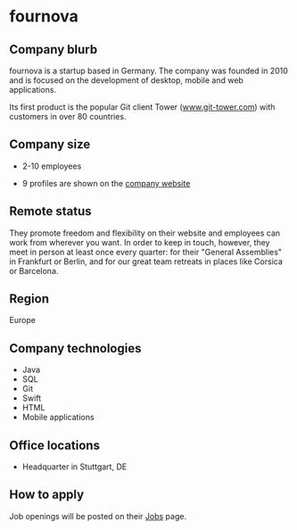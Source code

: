 # fournova

## Company blurb

fournova is a startup based in Germany. The company was founded in 2010 and is focused on the development of desktop, mobile and web applications.

Its first product is the popular Git client Tower (www.git-tower.com) with customers in over 80 countries.

## Company size

+ 2-10 employees

+ 9 profiles are shown on the [company website](https://www.fournova.com/company) 

## Remote status

They promote freedom and flexibility on their website and employees can work from wherever you want. In order to keep in touch, however, they meet in person at least once every quarter: for their "General Assemblies" in Frankfurt or Berlin, and for our great team retreats in places like Corsica or Barcelona.

## Region

Europe

## Company technologies

+ Java
+ SQL
+ Git
+ Swift
+ HTML
+ Mobile applications

## Office locations

+ Headquarter in Stuttgart, DE

## How to apply

Job openings will be posted on their [Jobs](https://www.fournova.com/jobs) page.